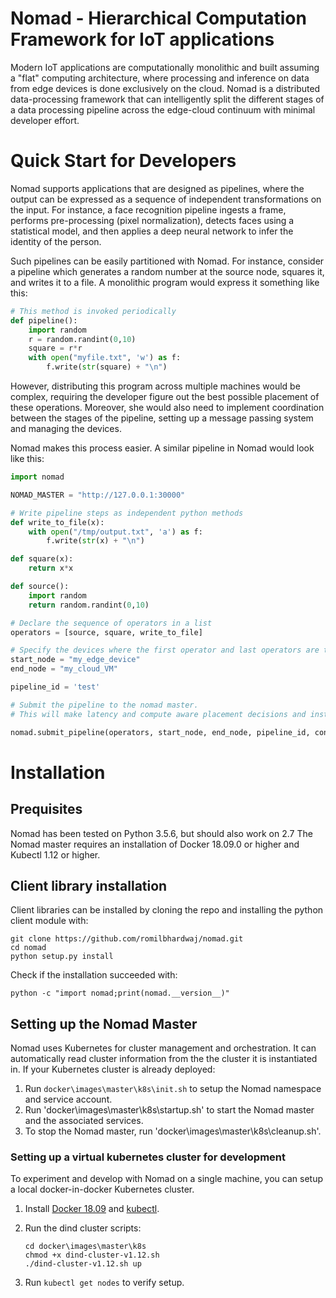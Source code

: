 # Nomad - Hierarchical Computation Framework for IoT applications
Modern IoT applications are computationally monolithic and built assuming a "flat" computing architecture, where processing and inference on data from edge devices is done exclusively on the cloud. Nomad is a distributed data-processing framework that can intelligently split the different stages of a data processing pipeline across the edge-cloud continuum with minimal developer effort.

# Quick Start for Developers
Nomad supports applications that are designed as pipelines, where the output can be expressed as a sequence of independent transformations on the input. For instance, a face recognition  pipeline ingests a frame, performs pre-processing (pixel normalization), detects faces using a statistical model, and then applies a deep neural network to infer the identity of the person.

Such pipelines can be easily partitioned with Nomad. For instance, consider a pipeline which generates a random number at the source node, squares it, and writes it to a file. A monolithic program would express it something like this:
```python
# This method is invoked periodically
def pipeline():
    import random
    r = random.randint(0,10)
    square = r*r
    with open("myfile.txt", 'w') as f:
        f.write(str(square) + "\n")
```

However, distributing this program across multiple machines would be complex, requiring the developer figure out the best possible placement of these operations. Moreover, she would also need to implement coordination between the stages of the pipeline, setting up a message passing system and managing the devices.

Nomad makes this process easier. A similar pipeline in Nomad would look like this:

```python
import nomad

NOMAD_MASTER = "http://127.0.0.1:30000"

# Write pipeline steps as independent python methods
def write_to_file(x):
    with open("/tmp/output.txt", 'a') as f:
        f.write(str(x) + "\n")

def square(x):
    return x*x

def source():
    import random
    return random.randint(0,10)

# Declare the sequence of operators in a list
operators = [source, square, write_to_file]

# Specify the devices where the first operator and last operators are to be placed
start_node = "my_edge_device"
end_node = "my_cloud_VM"

pipeline_id = 'test'

# Submit the pipeline to the nomad master.
# This will make latency and compute aware placement decisions and instantiate the pipeline.

nomad.submit_pipeline(operators, start_node, end_node, pipeline_id, connection_str = NOMAD_MASTER)
```

# Installation
## Prequisites
Nomad has been tested on Python 3.5.6, but should also work on 2.7 The Nomad master requires an installation of Docker 18.09.0 or higher and Kubectl 1.12 or higher.

## Client library installation
Client libraries can be installed by cloning the repo and installing the python client module with:
```
git clone https://github.com/romilbhardwaj/nomad.git
cd nomad
python setup.py install
```

Check if the installation succeeded with:
```
python -c "import nomad;print(nomad.__version__)"
```

## Setting up the Nomad Master
Nomad uses Kubernetes for cluster management and orchestration. It can automatically read cluster information from the the cluster it is instantiated in. If your Kubernetes cluster is already deployed:
 1) Run `docker\images\master\k8s\init.sh` to setup the Nomad namespace and service account.
 2) Run 'docker\images\master\k8s\startup.sh' to start the Nomad master and the associated services.
 3) To stop the Nomad master, run 'docker\images\master\k8s\cleanup.sh'.

### Setting up a virtual kubernetes cluster for development
To experiment and develop with Nomad on a single machine, you can setup a local docker-in-docker Kubernetes cluster.
1) Install [Docker 18.09](https://docs.docker.com/install/) and [kubectl](https://kubernetes.io/docs/tasks/tools/install-kubectl/#install-kubectl).
2) Run the dind cluster scripts: 

    ```
    cd docker\images\master\k8s
    chmod +x dind-cluster-v1.12.sh
    ./dind-cluster-v1.12.sh up
    ```

3) Run `kubectl get nodes` to verify setup.
